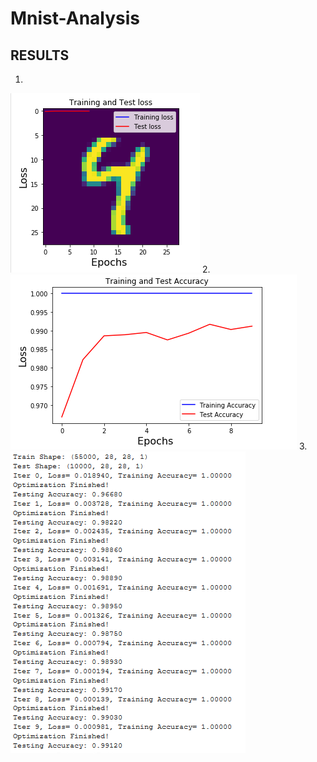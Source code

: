 # Mnist-Analysis
## RESULTS
1. 
<img src='https://raw.githubusercontent.com/Priyanshuuu/Mnist-Analysis/master/mnist1.png'>
2.
<img src='https://raw.githubusercontent.com/Priyanshuuu/Mnist-Analysis/master/mnist2.png'>
3.
<img src='https://raw.githubusercontent.com/Priyanshuuu/Mnist-Analysis/master/mnist3.png'>
